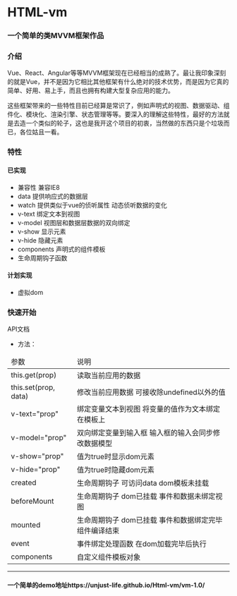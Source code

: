 HTML-vm
======

### 一个简单的类MVVM框架作品

### 介绍

  Vue、React、Angular等等MVVM框架现在已经相当的成熟了。最让我印象深刻的就是Vue，并不是因为它相比其他框架有什么绝对的技术优势，而是因为它真的简单、好用、易上手，而且也拥有构建大型复杂应用的能力。

  这些框架带来的一些特性目前已经算是常识了，例如声明式的视图、数据驱动、组件化、模块化、渲染引擎、状态管理等等。要深入的理解这些特性，最好的方法就是去造一个类似的轮子，这也是我开这个项目的初衷，当然做的东西只是个垃圾而已，各位姑且一看。


### 特性

#### 已实现

* 兼容性   兼容IE8
* data    提供响应式的数据层
* watch   提供类似于vue的侦听属性  动态侦听数据的变化
* v-text  绑定文本到视图
* v-model 视图层和数据层数据的双向绑定
* v-show  显示元素
* v-hide  隐藏元素
* components 声明式的组件模板
* 生命周期钩子函数

#### 计划实现

* 虚拟dom

### 快速开始

API文档


- 方法：
<table>
  <thead>
    <tr>
        <td>参数</td>
        <td>说明</td>
    </tr>
  </thead>
  <tobody>
    <tr>
      <td>this.get(prop)</td>
      <td>读取当前应用的数据</td>
    </tr>
    <tr>
      <td>this.set(prop, data)</td>
      <td>修改当前应用数据 可接收除undefined以外的值</td>
    </tr>
    <tr>
      <td>v-text="prop"</td>
      <td>绑定变量文本到视图 将变量的值作为文本绑定在模板上</td>
    </tr>
    <tr>
      <td>v-model="prop"</td>
      <td>双向绑定变量到输入框 输入框的输入会同步修改数据模型</td>
    </tr>
    <tr>
      <td>v-show="prop"</td>
      <td>值为true时显示dom元素</td>
    </tr>
    <tr>
      <td>v-hide="prop"</td>
      <td>值为true时隐藏dom元素</td>
    </tr>
    <tr>
      <td>created</td>
      <td>生命周期钩子 可访问data  dom模板未挂载</td>
    </tr>
    <tr>
      <td>beforeMount</td>
      <td>生命周期钩子 dom已挂载  事件和数据未绑定视图</td>
    </tr>
    <tr>
      <td>mounted</td>
      <td>生命周期钩子 dom已挂载  事件和数据绑定完毕 组件编译结束</td>
    </tr>
    <tr>
      <td>event</td>
      <td>事件绑定处理函数  在dom加载完毕后执行</td>
    </tr>
    <tr>
      <td>components</td>
      <td>自定义组件模板对象</td>
    </tr>
  </tobody>
</table>

---
#### 一个简单的demo地址https://unjust-life.github.io/Html-vm/vm-1.0/
